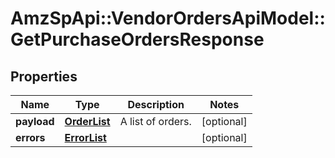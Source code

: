 # AmzSpApi::VendorOrdersApiModel::GetPurchaseOrdersResponse

## Properties
Name | Type | Description | Notes
------------ | ------------- | ------------- | -------------
**payload** | [**OrderList**](OrderList.md) | A list of orders. | [optional] 
**errors** | [**ErrorList**](ErrorList.md) |  | [optional] 


